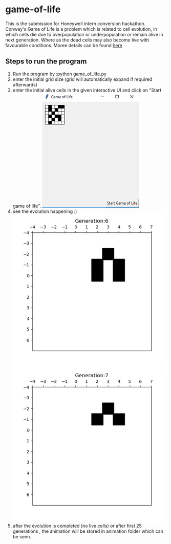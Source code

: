 # game-of-life

This is the submission for Honeywell intern conversion hackathon. 
Conway's Game of Life is a problem which is related to cell evolution, in which cells die due to overpopulation or underpopulation or remain alive in next generation. Where as the dead cells may also become live with favourable conditions. Moree details can be found [here](https://en.wikipedia.org/wiki/Conway%27s_Game_of_Life)

## Steps to run the program
1. Run the program by :python game_of_life.py
2. enter the initial grid size (grid will automatically expand if required afterwards)
3. enter the initial alive cells in the given interactive UI and click on "Start game of life".
![alt text](https://github.com/yuvrajdalia/game-of-life/blob/master/images/initialize.PNG)
4. see the evolution happening :)
![alt text](https://github.com/yuvrajdalia/game-of-life/blob/master/animation/generation_6.png)
![alt text](https://github.com/yuvrajdalia/game-of-life/blob/master/animation/generation_7.png)
5. after the evolution is completed (no live cells) or after first 25 generations , the animation will be stored in animation folder which can be seen.
